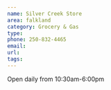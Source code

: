 ```yaml
---
name: Silver Creek Store
area: falkland
category: Grocery & Gas
type:
phone: 250-832-4465
email:
url:
tags:
---
```


Open daily from 10:30am-6:00pm
